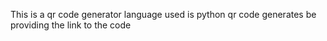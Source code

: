 This is a qr code generator 
language used is python
qr code generates be providing the link to the code
